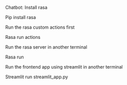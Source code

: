 Chatbot:
Install rasa 

Pip install rasa

Run the rasa custom actions first

Rasa run actions

Run the rasa server in another terminal

Rasa run

Run the frontend app using streamlit in another terminal

Streamlit run streamlit_app.py
